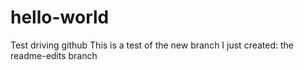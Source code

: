# hello-world
Test driving github
This is a test of the new branch I just created: the readme-edits branch

